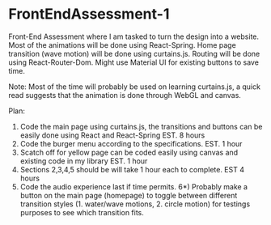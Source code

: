 # FrontEndAssessment-1
Front-End Assessment where I am tasked to turn the design into a website. Most of the animations will be done using React-Spring. 
Home page transition (wave motion) will be done using curtains.js. Routing will be done using React-Router-Dom. Might use Material UI for existing buttons to save time.

Note: Most of the time will probably be used on learning curtains.js, a quick read suggests that the animation is done through WebGL and canvas. 

Plan: 
1) Code the main page using curtains.js, the transitions and buttons can be easily done using React and React-Spring 
    EST. 8 hours
2) Code the burger menu according to the specifications. EST. 1 hour
3) Scatch off for yellow page can be coded easily using canvas and existing code in my library EST. 1 hour 
4) Sections 2,3,4,5 should be will take 1 hour each to complete. 
    EST 4 hours
5) Code the audio experience last if time permits.
6*) Probably make a button on the main page (homepage) to toggle between different transition styles (1. water/wave motions, 2. circle motion) for testings purposes to see which transition fits. 
